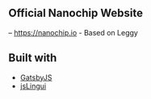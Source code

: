 ## Official Nanochip Website 


– https://nanochip.io - Based on Leggy

## Built with 
* [GatsbyJS](https://github.com/gatsbyjs/gatsby)
* [jsLingui](https://github.com/lingui/js-lingui)
